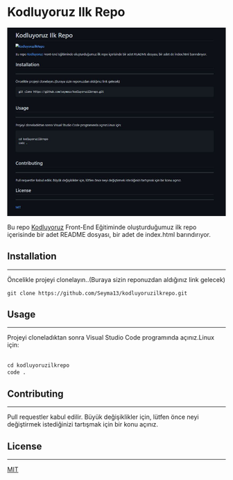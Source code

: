 # Kodluyoruz Ilk Repo

![KodluyoruzilkRepo](https://github.com/Seyma13/kodluyoruzilkrepo/blob/main/img.JPG)


Bu repo [Kodluyoruz](https://www.kodluyoruz.org/)
Front-End Eğitiminde oluşturduğumuz ilk repo içerisinde bir adet README dosyası, bir adet de index.html barındırıyor.

## Installation
***

Öncelikle projeyi clonelayın..(Buraya sizin reponuzdan aldığınız link gelecek)

```
git clone https://github.com/Seyma13/kodluyoruzilkrepo.git
```

## Usage
***

Projeyi cloneladıktan sonra Visual Studio Code programında açınız.Linux için:

```

cd kodluyoruzilkrepo
code .

```
## Contributing
***
Pull requestler kabul edilir. Büyük değişiklikler için, lütfen önce neyi değiştirmek istediğinizi tartışmak için bir konu açınız.

## License
***
[MIT](https://choosealicense.com/licenses/mit/)
